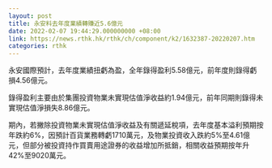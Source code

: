 ```yaml
---
layout: post
title: 永安料去年度業績轉賺近5.6億元
date: 2022-02-07 19:44:29.000000000 +08:00
link: https://news.rthk.hk/rthk/ch/component/k2/1632387-20220207.htm
categories: rthk
---
```


永安國際預計，去年度業績扭虧為盈，全年錄得盈利5.58億元，前年度則錄得虧損4.56億元。

錄得盈利主要由於集團投資物業未實現估值淨收益約1.94億元，前年同期則錄得未實現估值淨損失8.86億元。

期內，若撇除投資物業未實現估值淨收益及有關遞延稅項，去年度基本溢利預期按年跌約6%，因預計百貨業務轉虧1710萬元，及物業投資收入跌約5%至4.61億元，但部分被投資持作買賣用途證券的收益增加所抵銷，相關收益預期按年升42%至9020萬元。
